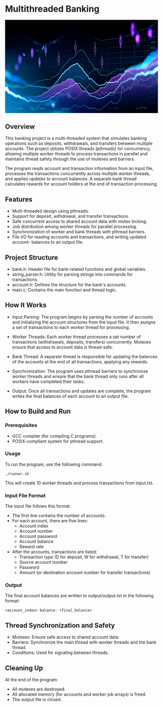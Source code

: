 # Multithreaded Banking
![](images/banking.jpg)

## Overview

This banking project is a multi-threaded system that simulates banking operations such as deposits, withdrawals, and transfers between multiple accounts. The project utilizes POSIX threads (pthreads) for concurrency, allowing multiple worker threads to process transactions in parallel and maintains thread safety through the use of mutexes and barriers.

The program reads account and transaction information from an input file, processes the transactions concurrently across multiple worker threads, and applies updates to account balances. A separate bank thread calculates rewards for account holders at the end of transaction processing.
## Features

- Multi-threaded design using pthreads.
- Support for deposit, withdrawal, and transfer transactions.
- Safe concurrent access to shared account data with mutex locking.
- Job distribution among worker threads for parallel processing.
- Synchronization of worker and bank threads with pthread barriers.
- File I/O for reading accounts and transactions, and writing updated account- balances to an output file.

## Project Structure

- bank.h: Header file for bank-related functions and global variables.
- string_parser.h: Utility for parsing strings into commands for transactions.
- account.h: Defines the structure for the bank's accounts.
- main.c: Contains the main function and thread logic.

## How It Works

- Input Parsing: The program begins by parsing the number of accounts and initializing the account structures from the input file. It then assigns a set of transactions to each worker thread for processing.

- Worker Threads: Each worker thread processes a set number of transactions (withdrawals, deposits, transfers) concurrently. Mutexes ensure that access to account data is thread-safe.

- Bank Thread: A separate thread is responsible for updating the balances of the accounts at the end of all transactions, applying any rewards.

- Synchronization: The program uses pthread barriers to synchronize worker threads and ensure that the bank thread only runs after all workers have completed their tasks.

- Output: Once all transactions and updates are complete, the program writes the final balances of each account to an output file.

## How to Build and Run

### Prerequisites

- GCC compiler (for compiling C programs).
- POSIX-compliant system for pthread support.

### Usage

To run the program, use the following command:

    ./runner.sh

This will create 10 worker threads and process transactions from input.txt.

### Input File Format

The input file follows this format:

- The first line contains the number of accounts.
- For each account, there are five lines:
  - Account index
  - Account number
  - Account password
  - Account balance
  - Reward rate
- After the accounts, transactions are listed:
  - Transaction type (D for deposit, W for withdrawal, T for transfer)
  - Source account number
  - Password
  - Amount (or destination account number for transfer transactions)

### Output

The final account balances are written to output/output.txt in the following format:

    <account_index> balance: <final_balance>

## Thread Synchronization and Safety

- Mutexes: Ensure safe access to shared account data.
- Barriers: Synchronize the main thread with worker threads and the bank thread.
- Conditions: Used for signaling between threads.

## Cleaning Up

At the end of the program:

- All mutexes are destroyed.
- All allocated memory (for accounts and worker job arrays) is freed.
- The output file is closed.